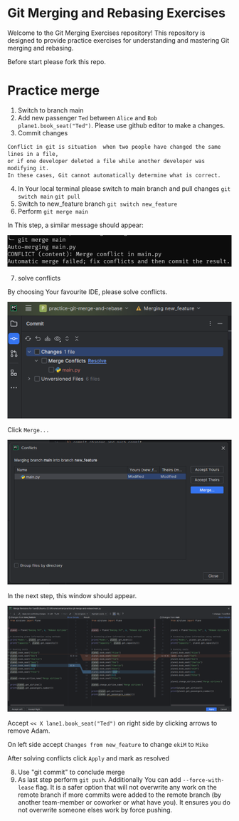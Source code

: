 # Git Merging and Rebasing Exercises

Welcome to the Git Merging Exercises repository! 
This repository is designed to provide practice exercises 
for understanding and mastering Git merging and rebasing.

Before start please fork this repo.


# Practice merge 


1) Switch to branch main
2) Add new passenger `Ted` between `Alice` and `Bob`
   `plane1.book_seat("Ted")`. 
    Please use github editor to make a changes.
3) Commit changes 

```In this way we will generate a conflict in futher steps.
Conflict in git is situation  when two people have changed the same lines in a file, 
or if one developer deleted a file while another developer was modifying it. 
In these cases, Git cannot automatically determine what is correct.
```

4) In Your local terminal please switch to main branch 
   and pull changes
   `git switch main`
   `git pull`
5) Switch to new_feature branch `git switch new_feature`
6) Perform `git merge main`  

In This step, a similar message should appear:

![Alt text](git_merge_conflict.png?raw=true "Title")

7) solve conflicts 

By choosing Your favourite IDE, please solve conflicts.


![Alt text](solving_conflicts.png?raw=true "Title")

Click `Merge...`

![Alt text](pycharm_merge_conflicts.png?raw=true "Title")

In the next step, this window should appear.

![Alt text](merge_revision.png?raw=true "Title")

Accept `<< X lane1.book_seat("Ted")` on right side by clicking arrows to remove Adam.

On left side accept `Changes from new_feature` to change `ekiM` to `Mike`

After solving conflicts click `Apply`  and mark as resolved

8) Use "git commit" to conclude merge
9) As last step perform `git push`.
Additionally You can add `--force-with-lease` flag. It is a safer option that will not overwrite any work on the remote branch if more commits were added to the remote branch (by another team-member or coworker or what have you). It ensures you do not overwrite someone elses work by force pushing.
 
